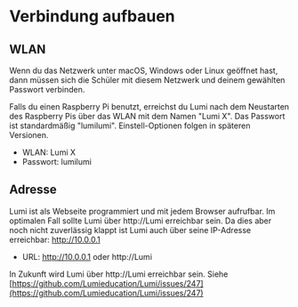 # Verbindung aufbauen

## WLAN

Wenn du das Netzwerk unter macOS, Windows oder Linux geöffnet hast, dann müssen sich die Schüler mit diesem Netzwerk und deinem gewählten Passwort verbinden.

Falls du einen Raspberry Pi benutzt, erreichst du Lumi nach dem Neustarten des Raspberry Pis über das WLAN mit dem Namen "Lumi X". Das Passwort ist standardmäßig "lumilumi". Einstell-Optionen folgen in späteren Versionen.

-   WLAN: Lumi X
-   Passwort: lumilumi

## Adresse

Lumi ist als Webseite programmiert und mit jedem Browser aufrufbar. Im optimalen Fall sollte Lumi über http://Lumi erreichbar sein. Da dies aber noch nicht zuverlässig klappt ist Lumi auch über seine IP-Adresse erreichbar: http://10.0.0.1

-   URL: http://10.0.0.1 oder http://Lumi

In Zukunft wird Lumi über http://Lumi erreichbar sein. Siehe [https://github.com/Lumieducation/Lumi/issues/247](https://github.com/Lumieducation/Lumi/issues/247)
